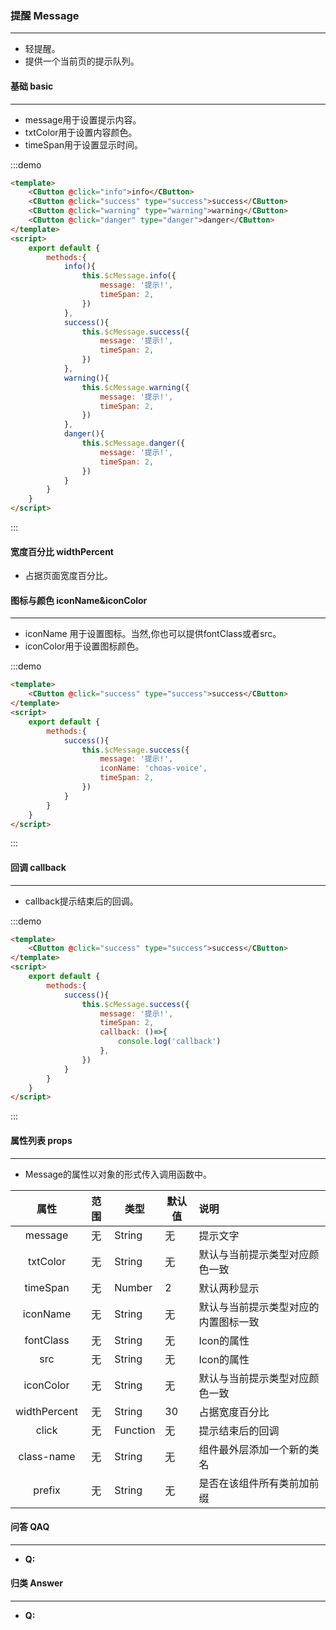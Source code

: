 ### 提醒 Message
---
  <ul>
    <li>轻提醒。</li>
    <li>提供一个当前页的提示队列。</li>
  </ul> 

#### 基础 basic
---
  <ul>
    <li>message用于设置提示内容。</li>
    <li>txtColor用于设置内容颜色。</li>
    <li>timeSpan用于设置显示时间。</li>
  </ul>

:::demo
```html
<template>
    <CButton @click="info">info</CButton>
    <CButton @click="success" type="success">success</CButton>
    <CButton @click="warning" type="warning">warning</CButton>
    <CButton @click="danger" type="danger">danger</CButton>
</template>
<script>
    export default {
        methods:{
            info(){
                this.$cMessage.info({
                    message: '提示!',
                    timeSpan: 2,
                })
            },
            success(){
                this.$cMessage.success({
                    message: '提示!',
                    timeSpan: 2,
                })
            },
            warning(){
                this.$cMessage.warning({
                    message: '提示!',
                    timeSpan: 2,
                })
            },
            danger(){
                this.$cMessage.danger({
                    message: '提示!',
                    timeSpan: 2,
                })
            }
        }
    }
</script>
```
:::

#### 宽度百分比 widthPercent
  <ul>
    <li>占据页面宽度百分比。</li>
  </ul>

#### 图标与颜色 iconName&iconColor
---
  <ul>
    <li>iconName 用于设置图标。当然,你也可以提供fontClass或者src。</li>
    <li>iconColor用于设置图标颜色。</li>
  </ul>

:::demo
```html
<template>
    <CButton @click="success" type="success">success</CButton>
</template>
<script>
    export default {
        methods:{
            success(){
                this.$cMessage.success({
                    message: '提示!',
                    iconName: 'choas-voice',
                    timeSpan: 2,
                })
            }
        }
    }
</script>
```
:::

#### 回调 callback
---
  <ul>
    <li>callback提示结束后的回调。</li>
  </ul>

:::demo
```html
<template>
    <CButton @click="success" type="success">success</CButton>
</template>
<script>
    export default {
        methods:{
            success(){
                this.$cMessage.success({
                    message: '提示!',
                    timeSpan: 2,
                    callback: ()=>{
                        console.log('callback')
                    },
                })
            }
        }
    }
</script>
```
:::

#### 属性列表 props
---
  <ul>
    <li>Message的属性以对象的形式传入调用函数中。</li>
  </ul>
  
  |属性|范围|类型|默认值|说明|
  |:-:|:---:|---|---|:---|
  |message|无|String|无|提示文字|
  |txtColor|无|String|无|默认与当前提示类型对应颜色一致|
  |timeSpan|无| Number | 2|默认两秒显示|
  |iconName|无| String| 无|默认与当前提示类型对应的内置图标一致|
  |fontClass|无| String| 无|Icon的属性|
  |src|无| String| 无|Icon的属性|
  |iconColor|无| String | 无 |默认与当前提示类型对应颜色一致|
  |widthPercent|无| String | 30 |占据宽度百分比|
  |click|无|Function|无|提示结束后的回调|
  |class-name|无|String|无|组件最外层添加一个新的类名|
  |prefix|无|String|无|是否在该组件所有类前加前缀|

#### 问答 QAQ
---
  <ul>
    <li><b>Q:</b></li>
  </ul>

#### 归类 Answer
---
  <ul>
    <li><b>Q:</b></li>
  </ul>

